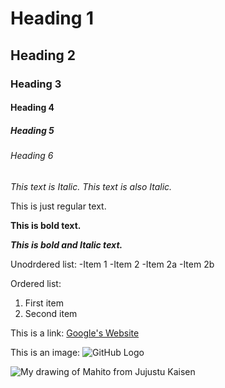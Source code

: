 # Heading 1
## Heading 2
### Heading 3
#### Heading 4
##### Heading 5
###### Heading 6

*This text is Italic.*
_This text is also Italic._

This is just regular text.

**This is bold text.**

***This is bold and Italic text.***

Unodrdered list:
-Item 1
-Item 2
    -Item 2a
    -Item 2b

Ordered list:
1. First item
2. Second item

This is a link:
[Google's Website](https://www.google.com)

This is an image:
![GitHub Logo](https://github.githubassets.com/images/modules/logo_page/GitHub-Mark.png)

![My drawing of Mahito from Jujustu Kaisen](images/20250320_232151.png)